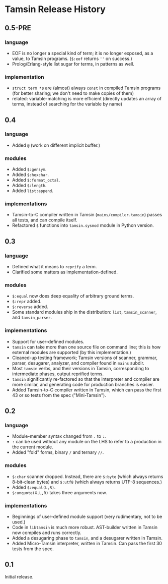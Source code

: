 Tamsin Release History
======================

0.5-PRE
-------

### language ###

*   EOF is no longer a special kind of term; it is no longer exposed, as
    a value, to Tamsin programs.  (`$:eof` returns `''` on success.)
*   Prolog/Erlang-style list sugar for terms, in patterns as well.

### implementation ###

*   `struct term *`s are (almost) always `const` in compiled Tamsin
    programs (for better sharing; we don't need to make copies of them)
*   related: variable-matching is more efficient (directly updates an array
    of terms, instead of searching for the variable by name)

0.4
---

### language ###

*   Added `@` (work on different implicit buffer.)

### modules ###

*   Added `$:gensym`.
*   Added `$:hexchar`.
*   Added `$:format_octal`.
*   Added `$:length`.
*   Added `list:append`.

### implementations ###

*   Tamsin-to-C compiler written in Tamsin (`mains/compiler.tamsin`) passes
    all tests, and can compile itself.
*   Refactored `$` functions into `tamsin.sysmod` module in Python version.

0.3
---

### language ###

*   Defined what it means to `reprify` a term.
*   Clarified some matters as implementation-defined.

### modules ###

*   `$:equal` now does deep equality of arbitrary ground terms.
*   `$:repr` added.
*   `$:reverse` added.
*   Some standard modules ship in the distribution: `list`,
    `tamsin_scanner`, and `tamsin_parser`.

### implementations ###

*   Support for user-defined modules.
*   `tamsin` can take more than one source file on command line; this
    is how external modules are supported (by this implementation.)
*   Cleaned-up testing framework; Tamsin versions of scanner, grammar,
    parser, desugarer, analyzer, and compiler found in `mains` subdir.
*   Most `tamsin` verbs, and their versions in Tamsin, corresponding to
    intermediate phases, output reprified terms.
*   `tamsin` significantly re-factored so that the interpreter and
    compiler are more similar, and generating code for production branches
    is easier.
*   Added Tamsin-to-C compiler written in Tamsin, which can pass the first
    43 or so tests from the spec ("Mini-Tamsin").

0.2
---

### language ###

*   Module-member syntax changed from `.` to `:`.
*   `:` can be used without any module on the LHS to refer to a production
    in the current module.
*   Added "fold" forms, binary `/` and ternary `//`.

### modules ###

*   `$:char` scanner dropped.  Instead, there are `$:byte` (which always
    returns 8-bit-clean bytes) and `$:utf8` (which always returns UTF-8
    sequences.)
*   Added `$:equal(L,R)`.
*   `$:unquote(X,L,R)` takes three arguments now.

### implementations ###

*   Beginnings of user-defined module support (very rudimentary, not to be
    used.)
*   Code in `libtamsin` is much more robust.  AST-builder written in Tamsin now
    compiles and runs correctly.
*   Added a desugaring phase to `tamsin`, and a desugarer written in Tamsin.
*   Added Micro-Tamsin interpreter, written in Tamsin.  Can pass the first
    30 tests from the spec.

0.1
---

Initial release.
